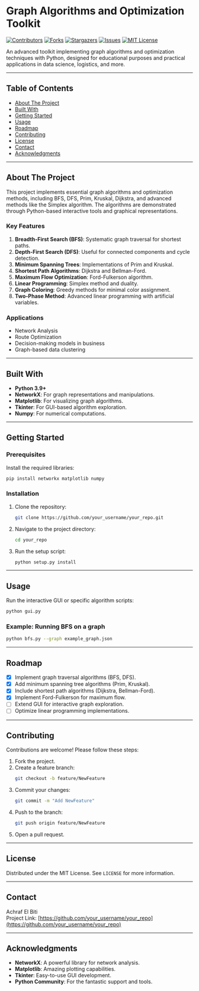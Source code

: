 
# **Graph Algorithms and Optimization Toolkit**

[![Contributors](https://img.shields.io/github/contributors/your_username/your_repo.svg)](https://github.com/your_username/your_repo/graphs/contributors)
[![Forks](https://img.shields.io/github/forks/your_username/your_repo.svg)](https://github.com/your_username/your_repo/network/members)
[![Stargazers](https://img.shields.io/github/stars/your_username/your_repo.svg)](https://github.com/your_username/your_repo/stargazers)
[![Issues](https://img.shields.io/github/issues/your_username/your_repo.svg)](https://github.com/your_username/your_repo/issues)
[![MIT License](https://img.shields.io/github/license/your_username/your_repo.svg)](https://github.com/your_username/your_repo/blob/main/LICENSE)

An advanced toolkit implementing graph algorithms and optimization techniques with Python, designed for educational purposes and practical applications in data science, logistics, and more.

---

## **Table of Contents**

- [About The Project](#about-the-project)
- [Built With](#built-with)
- [Getting Started](#getting-started)
- [Usage](#usage)
- [Roadmap](#roadmap)
- [Contributing](#contributing)
- [License](#license)
- [Contact](#contact)
- [Acknowledgments](#acknowledgments)

---

## **About The Project**

This project implements essential graph algorithms and optimization methods, including BFS, DFS, Prim, Kruskal, Dijkstra, and advanced methods like the Simplex algorithm. The algorithms are demonstrated through Python-based interactive tools and graphical representations.

### **Key Features**
1. **Breadth-First Search (BFS)**: Systematic graph traversal for shortest paths.
2. **Depth-First Search (DFS)**: Useful for connected components and cycle detection.
3. **Minimum Spanning Trees**: Implementations of Prim and Kruskal.
4. **Shortest Path Algorithms**: Dijkstra and Bellman-Ford.
5. **Maximum Flow Optimization**: Ford-Fulkerson algorithm.
6. **Linear Programming**: Simplex method and duality.
7. **Graph Coloring**: Greedy methods for minimal color assignment.
8. **Two-Phase Method**: Advanced linear programming with artificial variables.

### **Applications**
- Network Analysis
- Route Optimization
- Decision-making models in business
- Graph-based data clustering

---

## **Built With**
- **Python 3.9+**
- **NetworkX**: For graph representations and manipulations.
- **Matplotlib**: For visualizing graph algorithms.
- **Tkinter**: For GUI-based algorithm exploration.
- **Numpy**: For numerical computations.

---

## **Getting Started**

### **Prerequisites**
Install the required libraries:
```bash
pip install networkx matplotlib numpy
```

### **Installation**
1. Clone the repository:
   ```bash
   git clone https://github.com/your_username/your_repo.git
   ```
2. Navigate to the project directory:
   ```bash
   cd your_repo
   ```
3. Run the setup script:
   ```bash
   python setup.py install
   ```

---

## **Usage**

Run the interactive GUI or specific algorithm scripts:
```bash
python gui.py
```

### Example: Running BFS on a graph
```bash
python bfs.py --graph example_graph.json
```

---

## **Roadmap**

- [x] Implement graph traversal algorithms (BFS, DFS).
- [x] Add minimum spanning tree algorithms (Prim, Kruskal).
- [x] Include shortest path algorithms (Dijkstra, Bellman-Ford).
- [x] Implement Ford-Fulkerson for maximum flow.
- [ ] Extend GUI for interactive graph exploration.
- [ ] Optimize linear programming implementations.

---

## **Contributing**

Contributions are welcome! Please follow these steps:

1. Fork the project.
2. Create a feature branch:
   ```bash
   git checkout -b feature/NewFeature
   ```
3. Commit your changes:
   ```bash
   git commit -m "Add NewFeature"
   ```
4. Push to the branch:
   ```bash
   git push origin feature/NewFeature
   ```
5. Open a pull request.

---

## **License**

Distributed under the MIT License. See `LICENSE` for more information.

---

## **Contact**

Achraf El Biti  
Project Link: [https://github.com/your_username/your_repo](https://github.com/your_username/your_repo)

---

## **Acknowledgments**

- **NetworkX**: A powerful library for network analysis.
- **Matplotlib**: Amazing plotting capabilities.
- **Tkinter**: Easy-to-use GUI development.
- **Python Community**: For the fantastic support and tools.
